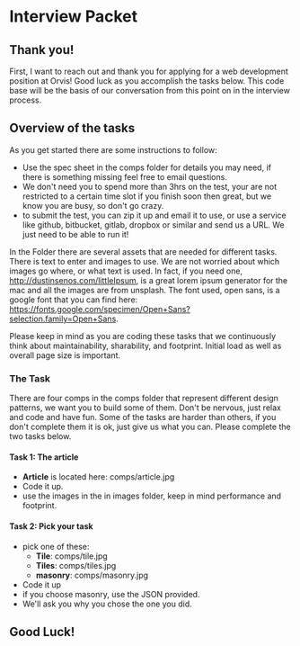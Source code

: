 # Interview Packet

## Thank you!

First, I want to reach out and thank you for applying for a web development position at Orvis! Good luck as you accomplish the tasks below. This code base will be the basis of our conversation from this point on in the interview process.

## Overview of the tasks

As you get started there are some instructions to follow:

- Use the spec sheet in the comps folder for details you may need, if there is something missing feel free to email questions.
- We don't need you to spend more than 3hrs on the test, your are not restricted to a certain time slot if you finish soon then great, but we know you are busy, so don't go crazy.
- to submit the test, you can zip it up and email it to use, or use a service like github, bitbucket, gitlab, dropbox or similar and send us a URL. We just need to be able to run it!

In the Folder there are several assets that are needed for different tasks. There is text to enter and images to use. We are not worried about which images go where, or what text is used. In fact, if you need one, http://dustinsenos.com/littleIpsum, is a great lorem ipsum generator for the mac and all the images are from unsplash. The font used, open sans, is a google font that you can find here: https://fonts.google.com/specimen/Open+Sans?selection.family=Open+Sans.

Please keep in mind as you are coding these tasks that we continuously think about maintainability, sharability, and footprint. Initial load as well as overall page size is important.

### The Task

There are four comps in the comps folder that represent different design patterns, we want you to build some of them. Don't be nervous, just relax and code and have fun. Some of the tasks are harder than others, if you don't complete them it is ok, just give us what you can. Please complete the two tasks below.

#### Task 1: The article

- **Article** is located here: comps/article.jpg
- Code it up.
- use the images in the in images folder, keep in mind performance and footprint.

#### Task 2: Pick your task

- pick one of these:
    - **Tile**: comps/tile.jpg
    - **Tiles**: comps/tiles.jpg
    - **masonry**: comps/masonry.jpg
- Code it up
- if you choose masonry, use the JSON provided.
- We'll ask you why you chose the one you did.

## Good Luck!
